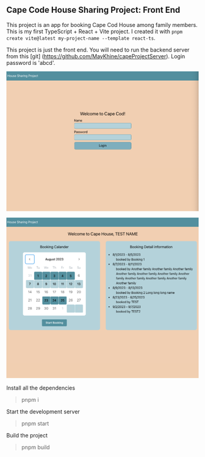 ## Cape Code House Sharing Project: Front End

This project is an app for booking Cape Cod House among family members. This is my first TypeScript + React + Vite project. I created it with `pnpm create vite@latest my-project-name --template react-ts`.

This project is just the front end. You will need to run the backend server from this [git] (https://github.com/MayKhine/capeProjectServer). Login password is 'abcd'.

![Project Img](https://raw.githubusercontent.com/MayKhine/capeProject/main/public/img/img%201.51.03%20PM.png)

![Project Img 2](https://raw.githubusercontent.com/MayKhine/capeProject/main/public/img/img%201.54.42%20PM.png)

Install all the dependencies

> pnpm i

Start the development server

> pnpm start

Build the project

> pnpm build
